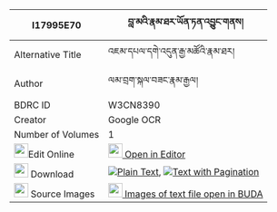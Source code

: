 |I17995E70|བླ་མའི་རྣམ་ཐར་ཡོན་ཏན་འབྱུང་གནས། 
| --- | --- 
|Alternative Title |འཇམ་དཔལ་དགེ་འདུན་རྒྱ་མཚོའི་རྣམ་ཐར།
|Author| ལམ་བྲག་སྐལ་བཟང་རྣམ་རྒྱལ།
|BDRC ID | W3CN8390
|Creator | Google OCR
|Number of Volumes| 1
|<img width="25" src="https://img.icons8.com/color/25/000000/edit-property.png">Edit Online| [<img width="25" src="https://avatars.githubusercontent.com/u/45091458?s=200&v=4"> Open in Editor](http://editor.openpecha.org/I17995E70)
|<img width="25" src="https://img.icons8.com/fluent/48/000000/download-2.png"/>  Download | [![](https://img.icons8.com/color/20/000000/txt.png)Plain Text](https://github.com/Openpecha/I17995E70/releases/download/v2/lama_i_namtar_yonten_jungne_plain_I17995E70.zip), [![](https://img.icons8.com/color/20/000000/txt.png)Text with Pagination](https://github.com/Openpecha/I17995E70/releases/download/v2/lama_i_namtar_yonten_jungne_pages_I17995E70.zip)
|<img width="25" src="https://img.icons8.com/plasticine/100/000000/pictures-folder.png"/>  Source Images | [<img width="25" src="https://library.bdrc.io/icons/BUDA-small.svg"> Images of text file open in BUDA](https://library.bdrc.io/show/bdr:W3CN8390)